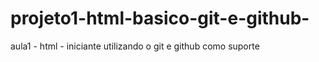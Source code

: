 # projeto1-html-basico-git-e-github-
aula1 - html - iniciante utilizando o git e github como suporte
